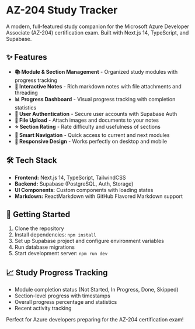 # AZ-204 Study Tracker

A modern, full-featured study companion for the Microsoft Azure Developer Associate (AZ-204) certification exam. Built with Next.js 14, TypeScript, and Supabase.

## ✨ Features

- **📚 Module & Section Management** - Organized study modules with progress tracking
- **📝 Interactive Notes** - Rich markdown notes with file attachments and threading
- **📊 Progress Dashboard** - Visual progress tracking with completion statistics  
- **🔐 User Authentication** - Secure user accounts with Supabase Auth
- **📁 File Upload** - Attach images and documents to your notes
- **⭐ Section Rating** - Rate difficulty and usefulness of sections
- **🎯 Smart Navigation** - Quick access to current and next modules
- **📱 Responsive Design** - Works perfectly on desktop and mobile

## 🛠️ Tech Stack

- **Frontend:** Next.js 14, TypeScript, TailwindCSS
- **Backend:** Supabase (PostgreSQL, Auth, Storage)
- **UI Components:** Custom components with loading states
- **Markdown:** ReactMarkdown with GitHub Flavored Markdown support

## 🚀 Getting Started

1. Clone the repository
2. Install dependencies: `npm install`
3. Set up Supabase project and configure environment variables
4. Run database migrations
5. Start development server: `npm run dev`

## 📈 Study Progress Tracking

- Module completion status (Not Started, In Progress, Done, Skipped)
- Section-level progress with timestamps
- Overall progress percentage and statistics
- Recent activity tracking

Perfect for Azure developers preparing for the AZ-204 certification exam!
